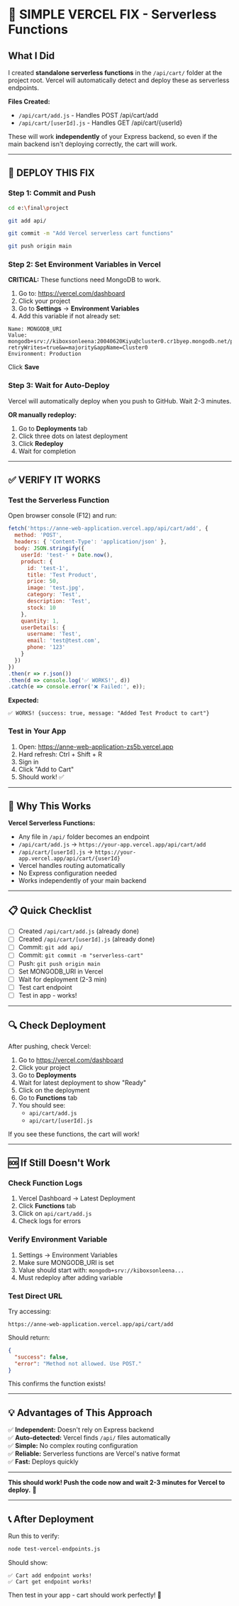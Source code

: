 # 🚀 SIMPLE VERCEL FIX - Serverless Functions

## What I Did

I created **standalone serverless functions** in the `/api/cart/` folder at the project root. Vercel will automatically detect and deploy these as serverless endpoints.

**Files Created:**
- `/api/cart/add.js` - Handles POST /api/cart/add
- `/api/cart/[userId].js` - Handles GET /api/cart/{userId}

These will work **independently** of your Express backend, so even if the main backend isn't deploying correctly, the cart will work.

---

## 🎯 DEPLOY THIS FIX

### Step 1: Commit and Push

```bash
cd e:\final\project

git add api/

git commit -m "Add Vercel serverless cart functions"

git push origin main
```

### Step 2: Set Environment Variables in Vercel

**CRITICAL:** These functions need MongoDB to work.

1. Go to: https://vercel.com/dashboard
2. Click your project
3. Go to **Settings** → **Environment Variables**
4. Add this variable if not already set:

```
Name: MONGODB_URI
Value: mongodb+srv://kiboxsonleena:20040620Kiyu@cluster0.cr1byep.mongodb.net/passkey?retryWrites=true&w=majority&appName=Cluster0
Environment: Production
```

Click **Save**

### Step 3: Wait for Auto-Deploy

Vercel will automatically deploy when you push to GitHub. Wait 2-3 minutes.

**OR manually redeploy:**
1. Go to **Deployments** tab
2. Click three dots on latest deployment
3. Click **Redeploy**
4. Wait for completion

---

## ✅ VERIFY IT WORKS

### Test the Serverless Function

Open browser console (F12) and run:

```javascript
fetch('https://anne-web-application.vercel.app/api/cart/add', {
  method: 'POST',
  headers: { 'Content-Type': 'application/json' },
  body: JSON.stringify({
    userId: 'test-' + Date.now(),
    product: {
      id: 'test-1',
      title: 'Test Product',
      price: 50,
      image: 'test.jpg',
      category: 'Test',
      description: 'Test',
      stock: 10
    },
    quantity: 1,
    userDetails: {
      username: 'Test',
      email: 'test@test.com',
      phone: '123'
    }
  })
})
.then(r => r.json())
.then(d => console.log('✅ WORKS!', d))
.catch(e => console.error('❌ Failed:', e));
```

**Expected:**
```
✅ WORKS! {success: true, message: "Added Test Product to cart"}
```

### Test in Your App

1. Open: https://anne-web-application-zs5b.vercel.app
2. Hard refresh: Ctrl + Shift + R
3. Sign in
4. Click "Add to Cart"
5. Should work! ✅

---

## 🎯 Why This Works

**Vercel Serverless Functions:**
- Any file in `/api/` folder becomes an endpoint
- `/api/cart/add.js` → `https://your-app.vercel.app/api/cart/add`
- `/api/cart/[userId].js` → `https://your-app.vercel.app/api/cart/{userId}`
- Vercel handles routing automatically
- No Express configuration needed
- Works independently of your main backend

---

## 📋 Quick Checklist

- [ ] Created `/api/cart/add.js` (already done)
- [ ] Created `/api/cart/[userId].js` (already done)
- [ ] Commit: `git add api/`
- [ ] Commit: `git commit -m "serverless-cart"`
- [ ] Push: `git push origin main`
- [ ] Set MONGODB_URI in Vercel
- [ ] Wait for deployment (2-3 min)
- [ ] Test cart endpoint
- [ ] Test in app - works!

---

## 🔍 Check Deployment

After pushing, check Vercel:

1. Go to https://vercel.com/dashboard
2. Click your project
3. Go to **Deployments**
4. Wait for latest deployment to show "Ready"
5. Click on the deployment
6. Go to **Functions** tab
7. You should see:
   - `api/cart/add.js`
   - `api/cart/[userId].js`

If you see these functions, the cart will work!

---

## 🆘 If Still Doesn't Work

### Check Function Logs

1. Vercel Dashboard → Latest Deployment
2. Click **Functions** tab
3. Click on `api/cart/add.js`
4. Check logs for errors

### Verify Environment Variable

1. Settings → Environment Variables
2. Make sure MONGODB_URI is set
3. Value should start with: `mongodb+srv://kiboxsonleena...`
4. Must redeploy after adding variable

### Test Direct URL

Try accessing:
```
https://anne-web-application.vercel.app/api/cart/add
```

Should return:
```json
{
  "success": false,
  "error": "Method not allowed. Use POST."
}
```

This confirms the function exists!

---

## 💡 Advantages of This Approach

✅ **Independent:** Doesn't rely on Express backend  
✅ **Auto-detected:** Vercel finds `/api/` files automatically  
✅ **Simple:** No complex routing configuration  
✅ **Reliable:** Serverless functions are Vercel's native format  
✅ **Fast:** Deploys quickly  

---

**This should work! Push the code now and wait 2-3 minutes for Vercel to deploy.** 🚀

---

## 📞 After Deployment

Run this to verify:

```bash
node test-vercel-endpoints.js
```

Should show:
```
✅ Cart add endpoint works!
✅ Cart get endpoint works!
```

Then test in your app - cart should work perfectly! 🎉
